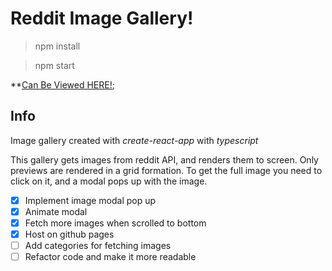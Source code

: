 # Reddit Image Gallery!

> npm install

> npm start

\*\*[Can Be Viewed HERE!](https://lukasring.github.io/image-gallery/);

## Info

Image gallery created with _create-react-app_ with _typescript_

This gallery gets images from reddit API, and renders them to screen.
Only previews are rendered in a grid formation. To get the full image you
need to click on it, and a modal pops up with the image.

- [x] Implement image modal pop up
- [x] Animate modal
- [x] Fetch more images when scrolled to bottom
- [x] Host on github pages
- [ ] Add categories for fetching images
- [ ] Refactor code and make it more readable
